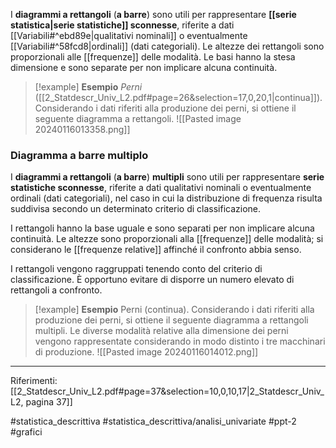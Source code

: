I **diagrammi a rettangoli** (**a barre**) sono utili per rappresentare **[[serie statistica|serie statistiche]] sconnesse**, riferite a dati [[Variabili#^ebd89e|qualitativi nominali]] o eventualmente [[Variabili#^58fcd8|ordinali]] (dati categoriali). Le altezze dei rettangoli sono proporzionali alle [[frequenze]] delle modalità. Le basi hanno la stesa dimensione e sono separate per non implicare alcuna continuità. 

>[!example] **Esempio**
>*Perni* ([[2_Statdescr_Univ_L2.pdf#page=26&selection=17,0,20,1|continua]]). Considerando i dati riferiti alla produzione dei perni, si ottiene il seguente diagramma a rettangoli.
>![[Pasted image 20240116013358.png]]

### Diagramma a barre multiplo
I **diagrammi a rettangoli** (**a barre**) **multipli** sono utili per rappresentare **serie statistiche sconnesse**, riferite a dati qualitativi nominali o eventualmente ordinali (dati categoriali), nel caso in cui la distribuzione di frequenza risulta suddivisa secondo un determinato criterio di classificazione.

I rettangoli hanno la base uguale e sono separati per non implicare alcuna continuità. Le altezze sono proporzionali alla [[frequenze]] delle modalità; si considerano le [[frequenze relative]] affinché il confronto abbia senso. 

I rettangoli vengono raggruppati tenendo conto del criterio di classificazione. È opportuno evitare di disporre un numero elevato di rettangoli a confronto. 

>[!example] **Esempio** 
>Perni (continua). Considerando i dati riferiti alla produzione dei perni, si ottiene il seguente diagramma a rettangoli multipli.
>Le diverse modalità relative alla dimensione dei perni vengono rappresentate considerando in modo distinto i tre macchinari di produzione.
>![[Pasted image 20240116014012.png]]

***
Riferimenti:
[[2_Statdescr_Univ_L2.pdf#page=37&selection=10,0,10,17|2_Statdescr_Univ_L2, pagina 37]]

#statistica_descrittiva 
#statistica_descrittiva/analisi_univariate
#ppt-2 
#grafici